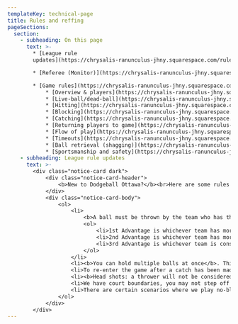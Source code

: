 ```yaml
---
templateKey: technical-page
title: Rules and reffing
pageSections:
  section:
    - subheading: On this page
      text: >-
        * [League rule
        updates](https://chrysalis-ranunculus-jhny.squarespace.com/rules-and-reffing#a1)

        * [Referee (Monitor)](https://chrysalis-ranunculus-jhny.squarespace.com/rules-and-reffing#a2)

        * [Game rules](https://chrysalis-ranunculus-jhny.squarespace.com/rules-and-reffing#a3)
            * [Overview & players](https://chrysalis-ranunculus-jhny.squarespace.com/rules-and-reffing#a3_1)
            * [Live-ball/dead-ball](https://chrysalis-ranunculus-jhny.squarespace.com/rules-and-reffing#a3_2)
            * [Hitting](https://chrysalis-ranunculus-jhny.squarespace.com/rules-and-reffing#a3_3)
            * [Blocking](https://chrysalis-ranunculus-jhny.squarespace.com/rules-and-reffing#a3_4)
            * [Catching](https://chrysalis-ranunculus-jhny.squarespace.com/rules-and-reffing#a3_5)
            * [Returning players to game](https://chrysalis-ranunculus-jhny.squarespace.com/rules-and-reffing#a3_6)
            * [Flow of play](https://chrysalis-ranunculus-jhny.squarespace.com/rules-and-reffing#a3_7)
            * [Timeouts](https://chrysalis-ranunculus-jhny.squarespace.com/rules-and-reffing#a3_8)
            * [Ball retrieval (shagging)](https://chrysalis-ranunculus-jhny.squarespace.com/rules-and-reffing#a3_9)
            * [Sportsmanship and safety](https://chrysalis-ranunculus-jhny.squarespace.com/rules-and-reffing#a3_10)
    - subheading: League rule updates
      text: >-
        <div class="notice-card dark">
            <div class="notice-card-header">
                <b>New to Dodgeball Ottawa?</b><br>Here are some rules that you may not be used to:
            </div>
            <div class="notice-card-body">
                <ol>
                    <li>
                        <b>A ball must be thrown by the team who has the "advantage"</b>. The team with "advantage" will have 10 seconds to throw a ball. Once the ball is thrown, the "count" resets. (see <a href="#a3_7">section 7</a>, flow of the game)
                        <ol>
                            <li>1st Advantage is whichever team has more balls on their side of the court</li>
                            <li>2nd Advantage is whichever team has more players on the court</li>
                            <li>3rd Advantage is whichever team is considered on the "home side"</li>
                        </ol>
                    </li>
                    <li><b>You can hold multiple balls at once</b>. This applies to catching when holding a ball; the catch is valid and the thrower is still out.</li>
                    <li>To re-enter the game after a catch has been made, the returning player must re-enter the court from the back-line (see <a href="#a3_6">section 6</a>, returning a player to the game)</li>
                    <li><b>Head shots: a thrower will not be considered out for a hitting a player in the head</b>. Throwers must do their best to keep the balls low. (see <a href="#a3_4">section 4</a>, head shots).</li>
                    <li>We have court boundaries, you may not step off the court (cross the sidelines, back line or centre-line).</li>
                    <li>There are certain scenarios where we play no-blocking (1v1, time limits). See <a href="#a3_7">section 7 </a>for details.</li>
                </ol>
            </div>
        </div>
---
```

